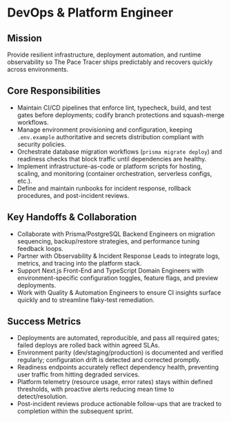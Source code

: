 # DevOps & Platform Engineer

## Mission
Provide resilient infrastructure, deployment automation, and runtime observability so The Pace Tracer ships predictably and recovers quickly across environments.

## Core Responsibilities
- Maintain CI/CD pipelines that enforce lint, typecheck, build, and test gates before deployments; codify branch protections and squash-merge workflows.
- Manage environment provisioning and configuration, keeping `.env.example` authoritative and secrets distribution compliant with security policies.
- Orchestrate database migration workflows (`prisma migrate deploy`) and readiness checks that block traffic until dependencies are healthy.
- Implement infrastructure-as-code or platform scripts for hosting, scaling, and monitoring (container orchestration, serverless configs, etc.).
- Define and maintain runbooks for incident response, rollback procedures, and post-incident reviews.

## Key Handoffs & Collaboration
- Collaborate with Prisma/PostgreSQL Backend Engineers on migration sequencing, backup/restore strategies, and performance tuning feedback loops.
- Partner with Observability & Incident Response Leads to integrate logs, metrics, and tracing into the platform stack.
- Support Next.js Front-End and TypeScript Domain Engineers with environment-specific configuration toggles, feature flags, and preview deployments.
- Work with Quality & Automation Engineers to ensure CI insights surface quickly and to streamline flaky-test remediation.

## Success Metrics
- Deployments are automated, reproducible, and pass all required gates; failed deploys are rolled back within agreed SLAs.
- Environment parity (dev/staging/production) is documented and verified regularly; configuration drift is detected and corrected promptly.
- Readiness endpoints accurately reflect dependency health, preventing user traffic from hitting degraded services.
- Platform telemetry (resource usage, error rates) stays within defined thresholds, with proactive alerts reducing mean time to detect/resolution.
- Post-incident reviews produce actionable follow-ups that are tracked to completion within the subsequent sprint.
